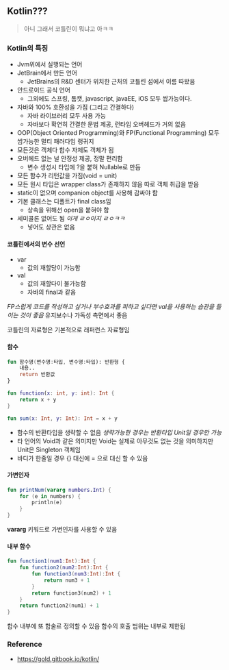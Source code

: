 ## Kotlin???

> 아니 그래서 코틀린이 뭐냐고 아ㅋㅋ

### Kotlin의 특징

* Jvm위에서 실행되는 언어
* JetBrain에서 만든 언어
  * JetBrains의 R&D 센터가 위치한 근처의 코틀린 섬에서 이름 따왔음
* 안드로이드 공식 언어
  * 그외에도 스프링, 톰캣, javascript, javaEE, iOS 모두 쌉가능이다.
* 자바와 100% 호환성을 가짐 (그리고 간결하다)
  * 자바 라이브러리 모두 사용 가능
  * 자바보다 확연히 간결한 문법 제공, 런타임 오버헤드가 거의 없음
* OOP(Object Oriented Programming)와 FP(Functional Programming) 모두 쌉가능한 멀티 패러다임 랭귀지
* 모든것은 객체다 함수 자체도 객체가 됨
* 오버헤드 없는 널 안정성 제공, 정말 편리함
  * 변수 생성시 타입에 ?을 붙혀 Nullable로 만듬
* 모든 함수가 리턴값을 가짐(void = unit)
* 모든 원시 타입은 wrapper class가 존재하지 않음 따로 객체 취급을 받음
* static이 없으며 companion object를 사용해 감싸야 함
* 기본 클래스는 디폴트가 final class임 
  * 상속을 위해선 open을 붙혀야 함
* 세미콜론 없어도 됨 *이게 ㄹㅇ이지 ㄹㅇㅋㅋ*
  * 넣어도 상관은 없음

#### 코틀린에서의 변수 선언

* var
  * 값의 재할당이 가능함
* val 
  * 값의 재할다이 불가능함
  * 자바의 final과 같음

*FP스럽게 코드를 작성하고 싶거나 부수효과를 피하고 싶다면 val을 사용하는 습관을 들이는 것이 좋음*
유지보수나 가독성 측면에서 좋음

코틀린의 자료형은 기본적으로 래퍼런스 자료형임

#### 함수

```kotlin
fun 함수명(변수명:타입, 변수명:타입): 반환형 {
	내용..
	return 반환값
}

fun function(x: int, y: int): Int {
	return x + y
}

fun sum(x: Int, y: Int): Int = x + y
```

* 함수의 반환타입을 생략할 수 없음
  *생략가능한 경우는 반환타입 Unit일 경우만 가능*
* 타 언어의 Void과 같은 의미지만 Void는 실제로 아무것도 없는 것을 
  의미하지만 Unit은 Singleton 객체임
* 바디가 한줄일 경우 {} 대신에 = 으로 대신 할 수 있음

#### 가변인자

```kotlin
fun printNum(vararg numbers.Int) {
    for (e in numbers) {
        println(e)
    }
}
```

**vararg** 키워드로 가변인자를 사용할 수 있음



#### 내부 함수

```kotlin
fun function1(num1:Int):Int {
    fun function2(num2:Int):Int {
        fun function3(num3:Int):Int {
            return num3 + 1
        }
        return function3(num2) + 1
    }
    return function2(num1) + 1
}
```

함수 내부에 또 함술르 정의할 수 있음 함수의 호출 범위는 내부로 제한됨

### Reference

* https://gold.gitbook.io/kotlin/